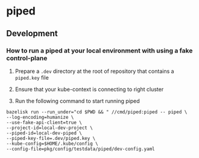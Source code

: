 
# piped

## Development


### How to run a piped at your local environment with using a fake control-plane

1. Prepare a `.dev` directory at the root of repository that contains a `piped.key` file

2. Ensure that your kube-context is connecting to right cluster

2. Run the following command to start running piped

``` console
bazelisk run --run_under="cd $PWD && " //cmd/piped:piped -- piped \
--log-encoding=humanize \
--use-fake-api-client=true \
--project-id=local-dev-project \
--piped-id=local-dev-piped \
--piped-key-file=.dev/piped.key \
--kube-config=$HOME/.kube/config \
--config-file=pkg/config/testdata/piped/dev-config.yaml
```
